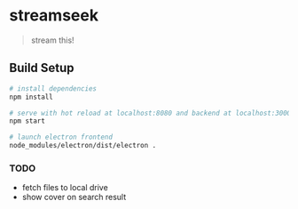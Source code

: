 # streamseek

> stream this!

## Build Setup

``` bash
# install dependencies
npm install

# serve with hot reload at localhost:8080 and backend at localhost:3000
npm start

# launch electron frontend
node_modules/electron/dist/electron .
```

### TODO
 - fetch files to local drive
 - show cover on search result
